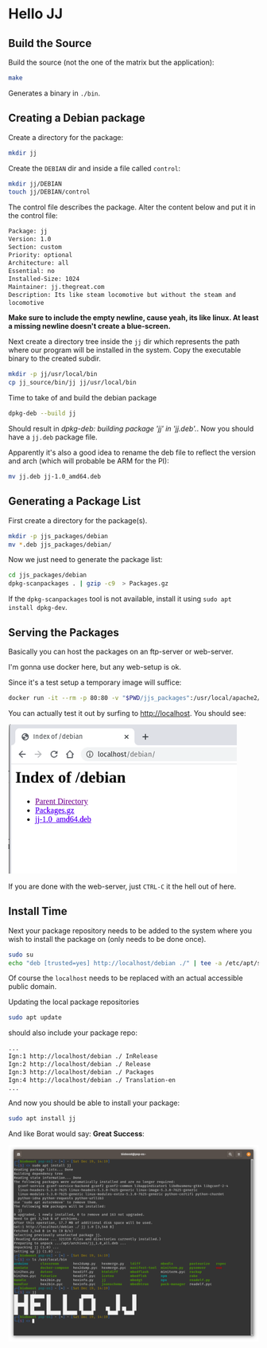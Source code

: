 # Hello JJ

## Build the Source

Build the source (not the one of the matrix but the application):

```bash
make
```

Generates a binary in `./bin`.

## Creating a Debian package

Create a directory for the package:

```bash
mkdir jj
```

Create the `DEBIAN` dir and inside a file called `control`:

```bash
mkdir jj/DEBIAN
touch jj/DEBIAN/control
```

The control file describes the package. Alter the content below and put it in the control file:

```text
Package: jj
Version: 1.0
Section: custom
Priority: optional
Architecture: all
Essential: no
Installed-Size: 1024
Maintainer: jj.thegreat.com
Description: Its like steam locomotive but without the steam and locomotive

```

**Make sure to include the empty newline, cause yeah, its like linux. At least a missing newline doesn't create a blue-screen.**

Next create a directory tree inside the `jj` dir which represents the path where our program will be installed in the system. Copy the executable binary to the created subdir.

```bash
mkdir -p jj/usr/local/bin
cp jj_source/bin/jj jj/usr/local/bin
```

Time to take of and build the debian package

```bash
dpkg-deb --build jj
```

Should result in *dpkg-deb: building package 'jj' in 'jj.deb'.*. Now you should have a `jj.deb` package file.

Apparently it's also a good idea to rename the deb file to reflect the version and arch (which will probable be ARM for the PI):

```bash
mv jj.deb jj-1.0_amd64.deb
```

## Generating a Package List

First create a directory for the package(s).

```bash
mkdir -p jjs_packages/debian
mv *.deb jjs_packages/debian/
```

Now we just need to generate the package list:

```bash
cd jjs_packages/debian
dpkg-scanpackages . | gzip -c9  > Packages.gz
```

If the `dpkg-scanpackages` tool is not available, install it using `sudo apt install dpkg-dev`.

## Serving the Packages

Basically you can host the packages on an ftp-server or web-server.

I'm gonna use docker here, but any web-setup is ok.

Since it's a test setup a temporary image will suffice:

```bash
docker run -it --rm -p 80:80 -v "$PWD/jjs_packages":/usr/local/apache2/htdocs/ httpd:2.4
```

You can actually test it out by surfing to [http://localhost](http://localhost). You should see:

![localhost](./img/localhost.png)

If you are done with the web-server, just `CTRL-C` it the hell out of here.

## Install Time

Next your package repository needs to be added to the system where you wish to install the package on (only needs to be done once).

```bash
sudo su
echo "deb [trusted=yes] http://localhost/debian ./" | tee -a /etc/apt/sources.list > /dev/null
```

Of course the `localhost` needs to be replaced with an actual accessible public domain.

Updating the local package repositories

```bash
sudo apt update
```

should also include your package repo:

```text
...
Ign:1 http://localhost/debian ./ InRelease
Ign:2 http://localhost/debian ./ Release
Ign:3 http://localhost/debian ./ Packages
Ign:4 http://localhost/debian ./ Translation-en
...
```

And now you should be able to install your package:

```bash
sudo apt install jj
```

And like Borat would say: **Great Success**:

![Installed](./img/great_success.png)

